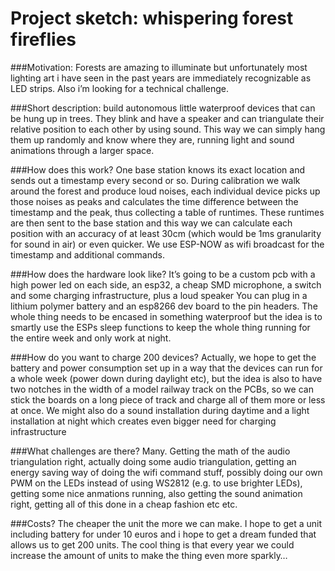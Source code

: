 # Project sketch: whispering forest fireflies

###Motivation: 
Forests are amazing to illuminate but unfortunately most lighting art i have seen in the past years are immediately recognizable as LED strips. Also i’m looking for a technical challenge.

###Short description: 
build autonomous little waterproof devices that can be hung up in trees. They blink and have a speaker and can triangulate their relative position to each other by using sound. This way we can simply hang them up randomly and know where they are, running light and sound animations through a larger space. 

###How does this work? 
One base station knows its exact location and sends out a timestamp every second or so. During calibration we walk around the forest and produce loud noises, each individual device picks up those noises as peaks and calculates the time difference between the timestamp and the peak, thus collecting a table of runtimes. These runtimes are then sent to the base station and this way we can calculate each position with an accuracy of at least 30cm (which would be 1ms granularity for sound in air) or even quicker. We use ESP-NOW as wifi broadcast for the timestamp and additional commands. 

###How does the hardware look like? 
It’s going to be a custom pcb with a high power led on each side, an esp32, a cheap SMD microphone, a switch and some charging infrastructure, plus a loud speaker  You can plug in a lithium polymer battery and an esp8266 dev board to the pin headers. The whole thing needs to be encased in something waterproof but the idea is to smartly use the ESPs sleep functions to keep the whole thing running for the entire week and only work at night. 

###How do you want to charge 200 devices? 
Actually, we hope to get the battery and power consumption set up in a way that the devices can run for a whole week (power down during daylight etc), but the idea is also to have two notches in the width of a model railway track on the PCBs, so we can stick the boards on a long piece of track and charge all of them more or less at once. We might also do a sound installation during daytime and a light installation at night which creates even bigger need for charging infrastructure

###What challenges are there? 
Many. Getting the math of the audio triangulation right, actually doing some audio triangulation, getting an energy saving way of doing the wifi command stuff, possibly doing our own PWM on the LEDs instead of using WS2812 (e.g. to use brighter LEDs), getting some nice anmations running, also getting the sound animation right, getting all of this done in a cheap fashion etc etc. 

###Costs? 
The cheaper the unit the more we can make. I hope to get a unit including battery for under 10 euros and i hope to get a dream funded that allows us to get 200 units. The cool thing is that every year we could increase the amount of units to make the thing even more sparkly…
